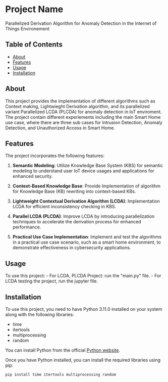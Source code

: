 # Project Name

Parallelized Derivation Algorithm for Anomaly Detection in the Internet of Things Environement

## Table of Contents

- [About](#about)
- [Features](#features)
- [Usage](#usage)
- [Installation](#installation)

## About

This project provides the implementation of different algorithms such as Context making, Lightwieght Derivation algorithm, and its parallelized variant Parallelized LCDA (PLCDA) for anomaly detection in IoT enviroment. The project contain different experiements including the main Smart Home use case, where there are three sub cases for Intrusion Detection, Anomaly Detection, and Unauthorized Access in Smart Home. 


## Features

The project incorporates the following features:

1. **Semantic Modeling**: Utilize Knowledge Base System (KBS) for semantic modeling to understand user IoT device usages and applications for enhanced security.

2. **Context-Based Knowledge Base**: Provide Implementation of algorithm for Knowledge Base (KB) rewriting into context-based KBs.

4. **Lightweight Contextual Derivation Algorithm (LCDA)**: Implementation LCDA for efficient inconsistency checking in KBS.

5. **Parallel LCDA (PLCDA)**: Improve LCDA by introducing parallelization techniques to accelerate the derivation process for enhanced performance.

6. **Practical Use Case Implementation**: Implement and test the algorithms in a practical use case scenario, such as a smart home environment, to demonstrate effectiveness in cybersecurity applications.

## Usage

To use this project:
    - For LCDA, PLCDA Project: run the "main.py" file. 
    - For LCDA testing the project, run the jupyter file.

## Installation

To use this project, you need to have Python 3.11.0 installed on your system along with the following libraries:

- time
- itertools
- multiprocessing
- random

You can install Python from the official [Python website](https://www.python.org/downloads/).

Once you have Python installed, you can install the required libraries using pip:

```bash
pip install time itertools multiprocessing random 
